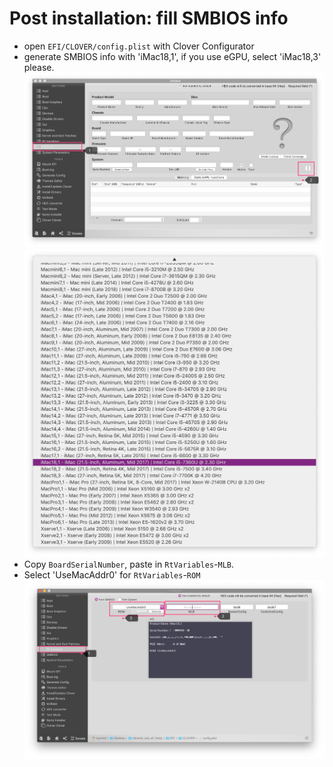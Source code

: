 # Post installation: fill SMBIOS info

- open `EFI/CLOVER/config.plist` with Clover Configurator
- generate SMBIOS info with 'iMac18,1', if you use eGPU, select 'iMac18,3' please.
  ![SMBIOS-0](./screenshots/smbios-0.jpg)
  ![SMBIOS-1](./screenshots/smbios-1.jpg)
- Copy `BoardSerialNumber`, paste in `RtVariables`-`MLB`.
- Select 'UseMacAddr0' for `RtVariables`-`ROM`
  ![SMBIOS-2](./screenshots/smbios-2.jpg)
